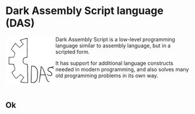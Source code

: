 # Dark Assembly Script language (DAS)

<p align="left">
<img src="logo.png" alt="DAS Logo" align="left" width="136">
<p>Dark Assembly Script is a low-level programming language similar to assembly language, but in a scripted form.</p>
<p>It has support for additional language constructs needed in modern programming, and also solves many old programming problems in its own way.</p>
</p>
&nbsp;

## Ok
